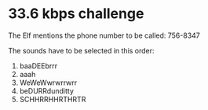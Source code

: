 # 33.6 kbps challenge
The Elf mentions the phone number to be called: 756-8347

The sounds have to be selected in this order:

 1. baaDEEbrrr
 2. aaah
 3. WeWeWwrwrrwrr
 4. beDURRdunditty
 5. SCHHRRHHRTHRTR

<!--stackedit_data:
eyJoaXN0b3J5IjpbOTU0NDgzODczXX0=
-->